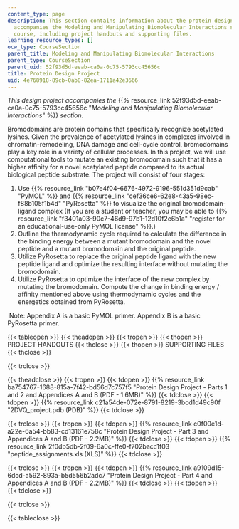 ```yaml
---
content_type: page
description: This section contains information about the protein design project that
  accompanies the Modeling and Manipulating Biomolecular Interactions section of the
  course, including project handouts and supporting files.
learning_resource_types: []
ocw_type: CourseSection
parent_title: Modeling and Manipulating Biomolecular Interactions
parent_type: CourseSection
parent_uid: 52f93d5d-eeab-ca0a-0c75-5793cc45656c
title: Protein Design Project
uid: 4e768918-89cb-0ab8-82ea-1711a42e3666
---
```


_This design project accompanies the_ {{% resource_link 52f93d5d-eeab-ca0a-0c75-5793cc45656c "_Modeling and Manipulating Biomolecular Interactions_" %}} _section._

Bromodomains are protein domains that specifically recognize acetylated lysines. Given the prevalence of acetylated lysines in complexes involved in chromatin-remodeling, DNA damage and cell-cycle control, bromodomains play a key role in a variety of cellular processes. In this project, we will use computational tools to mutate an existing bromodomain such that it has a higher affinity for a novel acetylated peptide compared to its actual biological peptide substrate. The project will consist of four stages:

1.  Use {{% resource_link "b07e4f04-6676-4972-9196-551d351d9cab" "PyMOL" %}} and {{% resource_link "cef36ce6-62e8-43a5-98ec-f88b105f1b4d" "PyRosetta" %}} to visualize the original bromodomain-ligand complex (If you are a student or teacher, you may be able to {{% resource_link "f3401a03-90c7-46d9-97b1-12d10f2c6b1a" "register for an educational-use-only PyMOL license" %}}.)
2.  Outline the thermodynamic cycle required to calculate the difference in the binding energy between a mutant bromodomain and the novel peptide and a mutant bromodomain and the original peptide.
3.  Utilize PyRosetta to replace the original peptide ligand with the new peptide ligand and optimize the resulting interface without mutating the bromodomain.
4.  Utilize PyRosetta to optimize the interface of the new complex by mutating the bromodomain. Compute the change in binding energy / affinity mentioned above using thermodynamic cycles and the energetics obtained from PyRosetta.

 Note: Appendix A is a basic PyMOL primer. Appendix B is a basic PyRosetta primer.

{{< tableopen >}}
{{< theadopen >}}
{{< tropen >}}
{{< thopen >}}
PROJECT HANDOUTS
{{< thclose >}}
{{< thopen >}}
SUPPORTING FILES
{{< thclose >}}

{{< trclose >}}

{{< theadclose >}}
{{< tropen >}}
{{< tdopen >}}
{{% resource_link ba754767-1688-815a-7f42-bd56d7c757f5 "Protein Design Project - Parts 1 and 2 and Appendices A and B (PDF - 1.6MB)" %}}
{{< tdclose >}}
{{< tdopen >}}
{{% resource_link c21a54de-072e-8791-8219-3bcd1d49c90f "2DVQ\_project.pdb (PDB)" %}}
{{< tdclose >}}

{{< trclose >}}
{{< tropen >}}
{{< tdopen >}}
{{% resource_link c0f00e1d-a22e-6a54-bb83-cd13161e758c "Protein Design Project - Part 3 and Appendices A and B (PDF - 2.2MB)" %}}
{{< tdclose >}}
{{< tdopen >}}
{{% resource_link 2f0db5db-2f09-6a0c-ffe0-f702bacc1f03 "peptide\_assignments.xls (XLS)" %}}
{{< tdclose >}}

{{< trclose >}}
{{< tropen >}}
{{< tdopen >}}
{{% resource_link a9109d15-6dcd-a592-893a-b5d556b2adc7 "Protein Design Project - Part 4 and Appendices A and B (PDF - 2.2MB)" %}}
{{< tdclose >}}
{{< tdopen >}}
 
{{< tdclose >}}

{{< trclose >}}

{{< tableclose >}}
